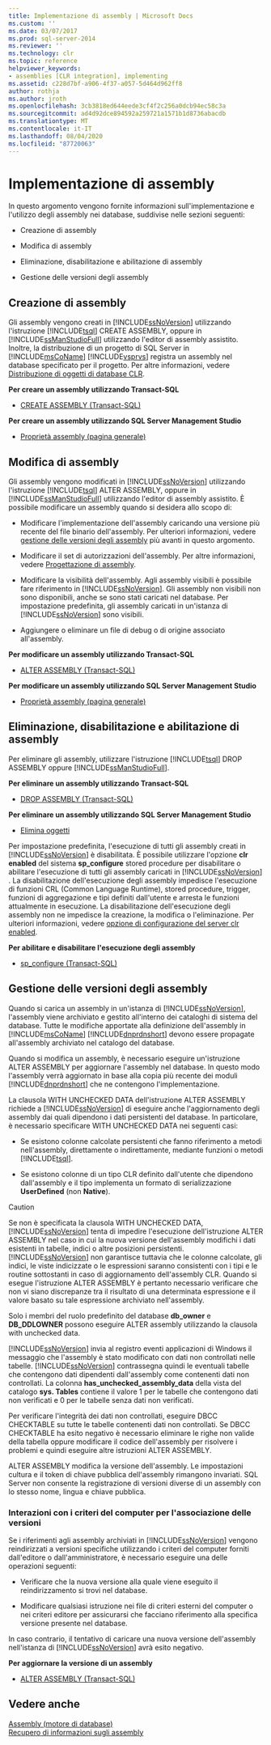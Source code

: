 ```yaml
---
title: Implementazione di assembly | Microsoft Docs
ms.custom: ''
ms.date: 03/07/2017
ms.prod: sql-server-2014
ms.reviewer: ''
ms.technology: clr
ms.topic: reference
helpviewer_keywords:
- assemblies [CLR integration], implementing
ms.assetid: c228d7bf-a906-4f37-a057-5d464d962ff8
author: rothja
ms.author: jroth
ms.openlocfilehash: 3cb3818ed644eede3cf4f2c256a0dcb94ec58c3a
ms.sourcegitcommit: ad4d92dce894592a259721a1571b1d8736abacdb
ms.translationtype: MT
ms.contentlocale: it-IT
ms.lasthandoff: 08/04/2020
ms.locfileid: "87720063"
---
```

# <a name="implementing-assemblies"></a>Implementazione di assembly
  In questo argomento vengono fornite informazioni sull'implementazione e l'utilizzo degli assembly nei database, suddivise nelle sezioni seguenti:  
  
-   Creazione di assembly  
  
-   Modifica di assembly  
  
-   Eliminazione, disabilitazione e abilitazione di assembly  
  
-   Gestione delle versioni degli assembly  
  
## <a name="creating-assemblies"></a>Creazione di assembly  
 Gli assembly vengono creati in [!INCLUDE[ssNoVersion](../../includes/ssnoversion-md.md)] utilizzando l'istruzione [!INCLUDE[tsql](../../includes/tsql-md.md)] CREATE ASSEMBLY, oppure in [!INCLUDE[ssManStudioFull](../../includes/ssmanstudiofull-md.md)] utilizzando l'editor di assembly assistito. Inoltre, la distribuzione di un progetto di SQL Server in [!INCLUDE[msCoName](../../includes/msconame-md.md)] [!INCLUDE[vsprvs](../../includes/vsprvs-md.md)] registra un assembly nel database specificato per il progetto. Per altre informazioni, vedere [Distribuzione di oggetti di database CLR](deploying-clr-database-objects.md).  
  
 **Per creare un assembly utilizzando Transact-SQL**  
  
-   [CREATE ASSEMBLY &#40;Transact-SQL&#41;](/sql/t-sql/statements/create-assembly-transact-sql)  
  
 **Per creare un assembly utilizzando SQL Server Management Studio**  
  
-   [Proprietà assembly &#40;pagina generale&#41;](assemblies-properties.md)  
  
## <a name="modifying-assemblies"></a>Modifica di assembly  
 Gli assembly vengono modificati in [!INCLUDE[ssNoVersion](../../includes/ssnoversion-md.md)] utilizzando l'istruzione [!INCLUDE[tsql](../../includes/tsql-md.md)] ALTER ASSEMBLY, oppure in [!INCLUDE[ssManStudioFull](../../includes/ssmanstudiofull-md.md)] utilizzando l'editor di assembly assistito. È possibile modificare un assembly quando si desidera allo scopo di:  
  
-   Modificare l'implementazione dell'assembly caricando una versione più recente del file binario dell'assembly. Per ulteriori informazioni, vedere [gestione delle versioni degli assembly](#_managing) più avanti in questo argomento.  
  
-   Modificare il set di autorizzazioni dell'assembly. Per altre informazioni, vedere [Progettazione di assembly](../../relational-databases/clr-integration/assemblies-designing.md).  
  
-   Modificare la visibilità dell'assembly. Agli assembly visibili è possibile fare riferimento in [!INCLUDE[ssNoVersion](../../includes/ssnoversion-md.md)]. Gli assembly non visibili non sono disponibili, anche se sono stati caricati nel database. Per impostazione predefinita, gli assembly caricati in un'istanza di [!INCLUDE[ssNoVersion](../../includes/ssnoversion-md.md)] sono visibili.  
  
-   Aggiungere o eliminare un file di debug o di origine associato all'assembly.  
  
 **Per modificare un assembly utilizzando Transact-SQL**  
  
-   [ALTER ASSEMBLY &#40;Transact-SQL&#41;](/sql/t-sql/statements/alter-assembly-transact-sql)  
  
 **Per modificare un assembly utilizzando SQL Server Management Studio**  
  
-   [Proprietà assembly &#40;pagina generale&#41;](assemblies-properties.md)  
  
## <a name="dropping-disabling-and-enabling-assemblies"></a>Eliminazione, disabilitazione e abilitazione di assembly  
 Per eliminare gli assembly, utilizzare l'istruzione [!INCLUDE[tsql](../../includes/tsql-md.md)] DROP ASSEMBLY oppure [!INCLUDE[ssManStudioFull](../../includes/ssmanstudiofull-md.md)].  
  
 **Per eliminare un assembly utilizzando Transact-SQL**  
  
-   [DROP ASSEMBLY &#40;Transact-SQL&#41;](/sql/t-sql/statements/drop-assembly-transact-sql)  
  
 **Per eliminare un assembly utilizzando SQL Server Management Studio**  
  
-   [Elimina oggetti](../../ssms/object/delete-objects.md)  
  
 Per impostazione predefinita, l'esecuzione di tutti gli assembly creati in [!INCLUDE[ssNoVersion](../../includes/ssnoversion-md.md)] è disabilitata. È possibile utilizzare l'opzione **clr enabled** del sistema **sp_configure** stored procedure per disabilitare o abilitare l'esecuzione di tutti gli assembly caricati in [!INCLUDE[ssNoVersion](../../includes/ssnoversion-md.md)] . La disabilitazione dell'esecuzione degli assembly impedisce l'esecuzione di funzioni CRL (Common Language Runtime), stored procedure, trigger, funzioni di aggregazione e tipi definiti dall'utente e arresta le funzioni attualmente in esecuzione. La disabilitazione dell'esecuzione degli assembly non ne impedisce la creazione, la modifica o l'eliminazione. Per ulteriori informazioni, vedere [opzione di configurazione del server clr enabled](../../database-engine/configure-windows/clr-enabled-server-configuration-option.md).  
  
 **Per abilitare e disabilitare l'esecuzione degli assembly**  
  
-   [sp_configure &#40;Transact-SQL&#41;](/sql/relational-databases/system-stored-procedures/sp-configure-transact-sql)  
  
##  <a name="managing-assembly-versions"></a><a name="_managing"></a>Gestione delle versioni degli assembly  
 Quando si carica un assembly in un'istanza di [!INCLUDE[ssNoVersion](../../includes/ssnoversion-md.md)], l'assembly viene archiviato e gestito all'interno dei cataloghi di sistema del database. Tutte le modifiche apportate alla definizione dell'assembly in [!INCLUDE[msCoName](../../includes/msconame-md.md)] [!INCLUDE[dnprdnshort](../../includes/dnprdnshort-md.md)] devono essere propagate all'assembly archiviato nel catalogo del database.  
  
 Quando si modifica un assembly, è necessario eseguire un'istruzione ALTER ASSEMBLY per aggiornare l'assembly nel database. In questo modo l'assembly verrà aggiornato in base alla copia più recente dei moduli [!INCLUDE[dnprdnshort](../../includes/dnprdnshort-md.md)] che ne contengono l'implementazione.  
  
 La clausola WITH UNCHECKED DATA dell'istruzione ALTER ASSEMBLY richiede a [!INCLUDE[ssNoVersion](../../includes/ssnoversion-md.md)] di eseguire anche l'aggiornamento degli assembly dai quali dipendono i dati persistenti del database. In particolare, è necessario specificare WITH UNCHECKED DATA nei seguenti casi:  
  
-   Se esistono colonne calcolate persistenti che fanno riferimento a metodi nell'assembly, direttamente o indirettamente, mediante funzioni o metodi [!INCLUDE[tsql](../../includes/tsql-md.md)].  
  
-   Se esistono colonne di un tipo CLR definito dall'utente che dipendono dall'assembly e il tipo implementa un formato di serializzazione **UserDefined** (non **Native**).  
  
> [!CAUTION]  
>  Se non è specificata la clausola WITH UNCHECKED DATA, [!INCLUDE[ssNoVersion](../../includes/ssnoversion-md.md)] tenta di impedire l'esecuzione dell'istruzione ALTER ASSEMBLY nel caso in cui la nuova versione dell'assembly modifichi i dati esistenti in tabelle, indici o altre posizioni persistenti. [!INCLUDE[ssNoVersion](../../includes/ssnoversion-md.md)] non garantisce tuttavia che le colonne calcolate, gli indici, le viste indicizzate o le espressioni saranno consistenti con i tipi e le routine sottostanti in caso di aggiornamento dell'assembly CLR. Quando si esegue l'istruzione ALTER ASSEMBLY è pertanto necessario verificare che non vi siano discrepanze tra il risultato di una determinata espressione e il valore basato su tale espressione archiviato nell'assembly.  
  
 Solo i membri del ruolo predefinito del database **db_owner** e **DB_DDLOWNER** possono eseguire ALTER assembly utilizzando la clausola with unchecked data.  
  
 [!INCLUDE[ssNoVersion](../../includes/ssnoversion-md.md)] invia al registro eventi applicazioni di Windows il messaggio che l'assembly è stato modificato con dati non controllati nelle tabelle. [!INCLUDE[ssNoVersion](../../includes/ssnoversion-md.md)] contrassegna quindi le eventuali tabelle che contengono dati dipendenti dall'assembly come contenenti dati non controllati. La colonna **has_unchecked_assembly_data** della vista del catalogo **sys. Tables** contiene il valore 1 per le tabelle che contengono dati non verificati e 0 per le tabelle senza dati non verificati.  
  
 Per verificare l'integrità dei dati non controllati, eseguire DBCC CHECKTABLE su tutte le tabelle contenenti dati non controllati. Se DBCC CHECKTABLE ha esito negativo è necessario eliminare le righe non valide della tabella oppure modificare il codice dell'assembly per risolvere i problemi e quindi eseguire altre istruzioni ALTER ASSEMBLY.  
  
 ALTER ASSEMBLY modifica la versione dell'assembly. Le impostazioni cultura e il token di chiave pubblica dell'assembly rimangono invariati. SQL Server non consente la registrazione di versioni diverse di un assembly con lo stesso nome, lingua e chiave pubblica.  
  
### <a name="interactions-with-computer-wide-policy-for-version-binding"></a>Interazioni con i criteri del computer per l'associazione delle versioni  
 Se i riferimenti agli assembly archiviati in [!INCLUDE[ssNoVersion](../../includes/ssnoversion-md.md)] vengono reindirizzati a versioni specifiche utilizzando i criteri del computer forniti dall'editore o dall'amministratore, è necessario eseguire una delle operazioni seguenti:  
  
-   Verificare che la nuova versione alla quale viene eseguito il reindirizzamento si trovi nel database.  
  
-   Modificare qualsiasi istruzione nei file di criteri esterni del computer o nei criteri editore per assicurarsi che facciano riferimento alla specifica versione presente nel database.  
  
 In caso contrario, il tentativo di caricare una nuova versione dell'assembly nell'istanza di [!INCLUDE[ssNoVersion](../../includes/ssnoversion-md.md)] avrà esito negativo.  
  
 **Per aggiornare la versione di un assembly**  
  
-   [ALTER ASSEMBLY &#40;Transact-SQL&#41;](/sql/t-sql/statements/alter-assembly-transact-sql)  
  
## <a name="see-also"></a>Vedere anche  
 [Assembly &#40;motore di database&#41;](../../relational-databases/clr-integration/assemblies-database-engine.md)   
 [Recupero di informazioni sugli assembly](../../relational-databases/clr-integration/assemblies-getting-information.md)  
  
  
